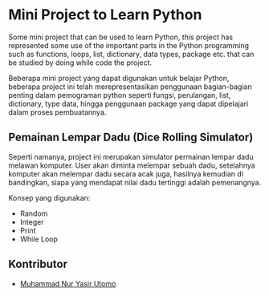 # Mini Project to Learn Python

Some mini project that can be used to learn Python, this project has represented some use of the important parts in the Python programming such as functions, loops, list, dictionary, data types, package etc. that can be studied by doing while code the project.

Beberapa mini project yang dapat digunakan untuk belajar Python, beberapa project ini telah merepresentasikan penggunaan bagian-bagian penting dalam pemograman python seperti fungsi, perulangan, list, dictionary, type data, hingga penggunaan package yang dapat dipelajari dalam proses pembuatannya.

## Pemainan Lempar Dadu (Dice Rolling Simulator)

Seperti namanya, project ini merupakan simulator permainan lempar dadu melawan komputer. User akan diminta melempar sebuah dadu, setelahnya komputer akan melempar dadu secara acak juga, hasilnya kemudian di bandingkan, siapa yang mendapat nilai dadu tertinggi adalah pemenangnya. 

Konsep yang digunakan:
* Random
* Integer
* Print
* While Loop

## Kontributor

* [Muhammad Nur Yasir Utomo](https://www.facebook.com/yasirutomo)